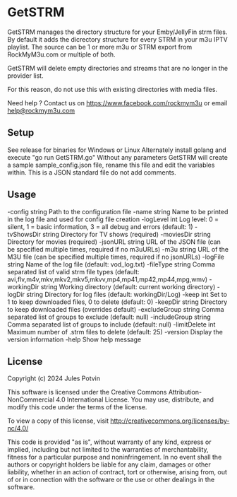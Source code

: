 
# GetSTRM
GetSTRM manages the directory structure for your Emby/JellyFin strm files. By default it adds the dicrectory structure for every STRM in your m3u IPTV playlist. 
The source can be 1 or more m3u or STRM export from RockMyM3u.com or multiple of both. 

GetSTRM will delete empty directories and streams that are no longer in the provider list.

For this reason, do not use this with existing directories with media files.

Need help ? Contact us on https://www.facebook.com/rockmym3u or email help@rockmym3u.com

## Setup
 See release for binaries for Windows or Linux 
 Alternately install golang and execute  "go run GetSTRM.go"
 Without any parameters GetSTRM will create a sample sample_config.json file, rename this file and edit
 the variables within. This is a JSON standard file do not add comments.
 
## Usage  
-config string
      Path to the configuration file
-name string
      Name to be printed in the log file and used for config file creation
-logLevel int
      Log level: 0 = silent, 1 = basic information, 3 = all debug and errors (default: 1)
-tvShowsDir string
      Directory for TV shows (required)
-moviesDir string
      Directory for movies (required)
-jsonURL string
      URL of the JSON file (can be specified multiple times, required if no m3uURLs)
-m3u string
      URL of the M3U file (can be specified multiple times, required if no jsonURLs)
-logFile string
      Name of the log file (default: vod_log.txt)
-fileType string
      Comma separated list of valid strm file types (default: avi,flv,m4v,mkv,mkv2,mkv5,mkvv,mp4,mp41,mp42,mp44,mpg,wmv)
-workingDir string
      Working directory (default: current working directory)
-logDir string
      Directory for log files (default: workingDir/Log)
-keep int
      Set to 1 to keep downloaded files, 0 to delete (default: 0)
-keepDir string
      Directory to keep downloaded files (overrides default)
-excludeGroup string
      Comma separated list of groups to exclude (default: null)
-includeGroup string
      Comma separated list of groups to include (default: null)
-limitDelete int
      Maximum number of .strm files to delete (default: 25)
-version
      Display the version information
-help
      Show help message


## License
Copyright (c) 2024 Jules Potvin

This software is licensed under the Creative Commons Attribution-NonCommercial 4.0 International License.
You may use, distribute, and modify this code under the terms of the license.

To view a copy of this license, visit http://creativecommons.org/licenses/by-nc/4.0/

This code is provided "as is", without warranty of any kind, express or implied, including but not limited to the
warranties of merchantability, fitness for a particular purpose and noninfringement. In no event shall the
authors or copyright holders be liable for any claim, damages or other liability, whether in an action of contract,
tort or otherwise, arising from, out of or in connection with the software or the use or other dealings in the software.
